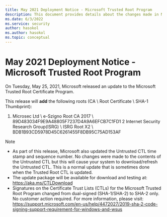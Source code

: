 ```yaml
---
title: May 2021 Deployment Notice - Microsoft Trusted Root Program 
description: This document provides details about the changes made in May 2021 to the root store.
ms.date: 6/3/2022
ms.service: security
author: hasokol
ms.author: hasokol
ms.topic: conceptual
---
```


# May 2021 Deployment Notice - Microsoft Trusted Root Program 

On Tuesday, May 25, 2021, Microsoft released an update to the Microsoft Trusted Root Certificate Program.

This release will **add** the following roots (CA \ Root Certificate \ SHA-1 Thumbprint):
1. Microsec Ltd	\\ e-Szigno Root CA 2017	\\ 89D483034F9E9A48805F7237D4A9A6EFCB7C1FD1
2 Internet Security Research Group(ISRG)	\\ ISRG Root X2	\\ BDB1B93CD5978D45C6261455F8DB95C75AD153AF



>[!NOTE]
> * As part of this release, Microsoft also updated the Untrusted CTL time stamp and sequence number. No changes were made to the contents of the Untrusted CTL but this will cause your system to download/refresh the Untrusted CTL. This is a normal update that is sometimes done when the Trusted Root CTL is updated.
> * The update package will be available for download and testing at: <https://aka.ms/CTLDownload>
> * Signatures on the Certificate Trust Lists (CTLs) for the Microsoft Trusted Root Program changed from dual-signed (SHA-1/SHA-2) to SHA-2 only. No customer action required. For more information, please visit: <https://support.microsoft.com/en-us/help/4472027/2019-sha-2-code-signing-support-requirement-for-windows-and-wsus> 
